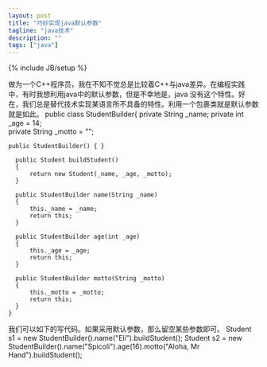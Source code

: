 ```yaml
---
layout: post
title: "巧妙实现java默认参数"
tagline: "java技术"
description: ""
tags: ["java"]
---
```

{% include JB/setup %}

  做为一个C++程序员，我在不知不觉总是比较着C++与java差异。在编程实践中，有时我想利用java中的默认参数，但是不幸地是，java
没有这个特性。好在，我们总是替代技术实现某语言所不具备的特性。利用一个包裹类就是默认参数就是如此。
    public class StudentBuilder{
    private String _name;
    private int _age = 14;      
    private String _motto = ""; 

    public StudentBuilder() { }

      public Student buildStudent()
      {
          return new Student(_name, _age, _motto);
      }
  
      public StudentBuilder name(String _name)
      {
          this._name = _name;
          return this;
      }
  
      public StudentBuilder age(int _age)
      {
          this._age = _age;
          return this;
      }
  
      public StudentBuilder motto(String _motto)
      {
          this._motto = _motto;
          return this;
      }
    }
我们可以如下的写代码。如果采用默认参数，那么留空某些参数即可。
    Student s1 = new StudentBuilder().name("Eli").buildStudent();
    Student s2 = new StudentBuilder().name("Spicoli").age(16).motto("Aloha, Mr Hand").buildStudent();
